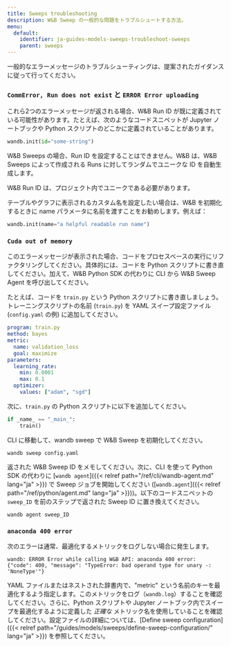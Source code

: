 ```yaml
---
title: Sweeps troubleshooting
description: W&B Sweep の一般的な問題をトラブルシュートする方法。
menu:
  default:
    identifier: ja-guides-models-sweeps-troubleshoot-sweeps
    parent: sweeps
---
```


一般的なエラーメッセージのトラブルシューティングは、提案されたガイダンスに従って行ってください。

### `CommError, Run does not exist` と `ERROR Error uploading`

これら2つのエラーメッセージが返される場合、W&B Run ID が既に定義されている可能性があります。たとえば、次のようなコードスニペットが Jupyter ノートブックや Python スクリプトのどこかに定義されていることがあります。

```python
wandb.init(id="some-string")
```

W&B Sweeps の場合、Run ID を設定することはできません。W&B は、W&B Sweeps によって作成される Runs に対してランダムでユニークな ID を自動生成します。

W&B Run ID は、プロジェクト内でユニークである必要があります。

テーブルやグラフに表示されるカスタム名を設定したい場合は、W&B を初期化するときに name パラメータに名前を渡すことをお勧めします。例えば：

```python
wandb.init(name="a helpful readable run name")
```

### `Cuda out of memory`

このエラーメッセージが表示された場合、コードをプロセスベースの実行にリファクタリングしてください。具体的には、コードを Python スクリプトに書き直してください。加えて、W&B Python SDK の代わりに CLI から W&B Sweep Agent を呼び出してください。

たとえば、コードを `train.py` という Python スクリプトに書き直しましょう。トレーニングスクリプトの名前 (`train.py`) を YAML スイープ設定ファイル (`config.yaml` の例) に追加してください。

```yaml
program: train.py
method: bayes
metric:
  name: validation_loss
  goal: maximize
parameters:
  learning_rate:
    min: 0.0001
    max: 0.1
  optimizer:
    values: ["adam", "sgd"]
```

次に、`train.py` の Python スクリプトに以下を追加してください。

```python
if _name_ == "_main_":
    train()
```

CLI に移動して、wandb sweep で W&B Sweep を初期化してください。

```shell
wandb sweep config.yaml
```

返された W&B Sweep ID をメモしてください。次に、CLI を使って Python SDK の代わりに [`wandb agent`]({{< relref path="/ref/cli/wandb-agent.md" lang="ja" >}}) で Sweep ジョブを開始してください ([`wandb.agent`]({{< relref path="/ref/python/agent.md" lang="ja" >}}))。以下のコードスニペットの `sweep_ID` を前のステップで返された Sweep ID に置き換えてください。

```shell
wandb agent sweep_ID
```

### `anaconda 400 error`

次のエラーは通常、最適化するメトリックをログしない場合に発生します。

```shell
wandb: ERROR Error while calling W&B API: anaconda 400 error: 
{"code": 400, "message": "TypeError: bad operand type for unary -: 'NoneType'"}
```

YAML ファイルまたはネストされた辞書内で、"metric" という名前のキーを最適化するよう指定します。このメトリックをログ（`wandb.log`）することを確認してください。さらに、Python スクリプトや Jupyter ノートブック内でスイープを最適化するように定義した _正確な_ メトリック名を使用していることを確認してください。設定ファイルの詳細については、[Define sweep configuration]({{< relref path="/guides/models/sweeps/define-sweep-configuration/" lang="ja" >}}) を参照してください。